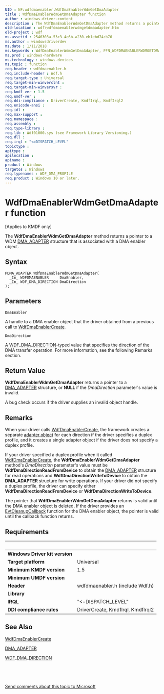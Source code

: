 ```yaml
---
UID : NF:wdfdmaenabler.WdfDmaEnablerWdmGetDmaAdapter
title : WdfDmaEnablerWdmGetDmaAdapter function
author : windows-driver-content
description : The WdfDmaEnablerWdmGetDmaAdapter method returns a pointer to a WDM DMA_ADAPTER structure that is associated with a DMA enabler object.
old-location : wdf\wdfdmaenablerwdmgetdmaadapter.htm
old-project : wdf
ms.assetid : 2546303a-53c3-4c6b-a230-eb1ebd74cb76
ms.author : windowsdriverdev
ms.date : 1/11/2018
ms.keywords : WdfDmaEnablerWdmGetDmaAdapter, PFN_WDFDMAENABLERWDMGETDMAADAPTER, wdf.wdfdmaenablerwdmgetdmaadapter, wdfdmaenabler/WdfDmaEnablerWdmGetDmaAdapter, WdfDmaEnablerWdmGetDmaAdapter method, DFDmaObjectRef_9ed5be1b-56fd-4305-8aad-0ebb0856e34a.xml, kmdf.wdfdmaenablerwdmgetdmaadapter
ms.prod : windows-hardware
ms.technology : windows-devices
ms.topic : function
req.header : wdfdmaenabler.h
req.include-header : Wdf.h
req.target-type : Universal
req.target-min-winverclnt : 
req.target-min-winversvr : 
req.kmdf-ver : 1.5
req.umdf-ver : 
req.ddi-compliance : DriverCreate, KmdfIrql, KmdfIrql2
req.unicode-ansi : 
req.idl : 
req.max-support : 
req.namespace : 
req.assembly : 
req.type-library : 
req.lib : Wdf01000.sys (see Framework Library Versioning.)
req.dll : 
req.irql : "<=DISPATCH_LEVEL"
topictype : 
apitype : 
apilocation : 
apiname : 
product : Windows
targetos : Windows
req.typenames : WDF_DMA_PROFILE
req.product : Windows 10 or later.
---
```



# WdfDmaEnablerWdmGetDmaAdapter function
<p class="CCE_Message">[Applies to KMDF only]

The <b>WdfDmaEnablerWdmGetDmaAdapter</b> method returns a pointer to a WDM <a href="..\wdm\ns-wdm-_dma_adapter.md">DMA_ADAPTER</a> structure that is associated with a DMA enabler object.

## Syntax

````
PDMA_ADAPTER WdfDmaEnablerWdmGetDmaAdapter(
  _In_ WDFDMAENABLER     DmaEnabler,
  _In_ WDF_DMA_DIRECTION DmaDirection
);
````

## Parameters

`DmaEnabler`

A handle to a DMA enabler object that the driver obtained from a previous call to <a href="..\wdfdmaenabler\nf-wdfdmaenabler-wdfdmaenablercreate.md">WdfDmaEnablerCreate</a>.

`DmaDirection`

A <a href="..\wdfdmaenabler\ne-wdfdmaenabler-_wdf_dma_direction.md">WDF_DMA_DIRECTION</a>-typed value that specifies the direction of the DMA transfer operation. For more information, see the following Remarks section.


## Return Value

<b>WdfDmaEnablerWdmGetDmaAdapter</b> returns a pointer to a <a href="..\wdm\ns-wdm-_dma_adapter.md">DMA_ADAPTER</a> structure, or <b>NULL</b> if the <i>DmaDirection</i> parameter's value is invalid.

A bug check occurs if the driver supplies an invalid object handle.

## Remarks

When your driver calls <a href="..\wdfdmaenabler\nf-wdfdmaenabler-wdfdmaenablercreate.md">WdfDmaEnablerCreate</a>, the framework creates a separate <a href="https://msdn.microsoft.com/8bc672b4-0f4d-4e0c-9904-c8d0a3f3639c">adapter object</a> for each direction if the driver specifies a duplex profile, and it creates a single adapter object if the driver does not specify a duplex profile.

If your driver specified a duplex profile when it called <a href="..\wdfdmaenabler\nf-wdfdmaenabler-wdfdmaenablercreate.md">WdfDmaEnablerCreate</a>, the <b>WdfDmaEnablerWdmGetDmaAdapter</b> method's <i>DmaDirection</i> parameter's value must be <b>WdfDmaDirectionReadFromDevice</b> to obtain the <a href="..\wdm\ns-wdm-_dma_adapter.md">DMA_ADAPTER</a> structure for read operations and <b>WdfDmaDirectionWriteToDevice</b> to obtain the <b>DMA_ADAPTER</b> structure for write operations.  If your driver did not specify a duplex profile, the driver can specify either <b>WdfDmaDirectionReadFromDevice</b> or <b>WdfDmaDirectionWriteToDevice</b>.

The pointer that <b>WdfDmaEnablerWdmGetDmaAdapter</b> returns is valid until the DMA enabler object is deleted. If the driver provides an <a href="..\wdfobject\nc-wdfobject-evt_wdf_object_context_cleanup.md">EvtCleanupCallback</a> function for the DMA enabler object, the pointer is valid until the callback function returns.

## Requirements
| &nbsp; | &nbsp; |
| ---- |:---- |
| **Windows Driver kit version** |  |
| **Target platform** | Universal |
| **Minimum KMDF version** | 1.5 |
| **Minimum UMDF version** |  |
| **Header** | wdfdmaenabler.h (include Wdf.h) |
| **Library** |  |
| **IRQL** | "<=DISPATCH_LEVEL" |
| **DDI compliance rules** | DriverCreate, KmdfIrql, KmdfIrql2 |

## See Also

<a href="..\wdfdmaenabler\nf-wdfdmaenabler-wdfdmaenablercreate.md">WdfDmaEnablerCreate</a>

<a href="..\wdm\ns-wdm-_dma_adapter.md">DMA_ADAPTER</a>

<a href="..\wdfdmaenabler\ne-wdfdmaenabler-_wdf_dma_direction.md">WDF_DMA_DIRECTION</a>

 

 

<a href="mailto:wsddocfb@microsoft.com?subject=Documentation%20feedback [wdf\wdf]:%20WdfDmaEnablerWdmGetDmaAdapter method%20 RELEASE:%20(1/11/2018)&amp;body=%0A%0APRIVACY STATEMENT%0A%0AWe use your feedback to improve the documentation. We don't use your email address for any other purpose, and we'll remove your email address from our system after the issue that you're reporting is fixed. While we're working to fix this issue, we might send you an email message to ask for more info. Later, we might also send you an email message to let you know that we've addressed your feedback.%0A%0AFor more info about Microsoft's privacy policy, see http://privacy.microsoft.com/en-us/default.aspx." title="Send comments about this topic to Microsoft">Send comments about this topic to Microsoft</a>